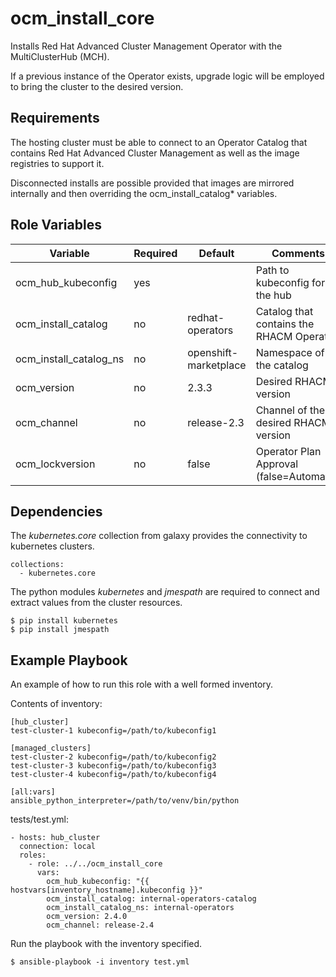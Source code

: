 ocm_install_core
================

Installs Red Hat Advanced Cluster Management Operator with the MultiClusterHub (MCH).

If a previous instance of the Operator exists, upgrade logic will be employed to bring the cluster to the desired version.


Requirements
------------

The hosting cluster must be able to connect to an Operator Catalog that contains Red Hat Advanced Cluster Management as well as the image registries to support it.

Disconnected installs are possible provided that images are mirrored internally and then overriding the ocm_install_catalog* variables.


Role Variables
--------------

| Variable                | Required           | Default                            | Comments                                 |
|-------------------------|--------------------|------------------------------------|------------------------------------------|
| ocm_hub_kubeconfig      | yes                |                                    | Path to kubeconfig for the hub           |
| ocm_install_catalog     | no                 | redhat-operators                   | Catalog that contains the RHACM Operator |
| ocm_install_catalog_ns  | no                 | openshift-marketplace              | Namespace of the catalog                 |
| ocm_version             | no                 | 2.3.3                              | Desired RHACM version                    |
| ocm_channel             | no                 | release-2.3                        | Channel of the desired RHACM version     |
| ocm_lockversion         | no                 | false                              | Operator Plan Approval (false=Automatic) |

Dependencies
------------

The *kubernetes.core* collection from galaxy provides the connectivity to kubernetes clusters.

    collections:
      - kubernetes.core

The python modules *kubernetes* and *jmespath* are required to connect and extract values from the cluster resources.

    $ pip install kubernetes
    $ pip install jmespath


Example Playbook
----------------

An example of how to run this role with a well formed inventory.

Contents of inventory:

    [hub_cluster]
    test-cluster-1 kubeconfig=/path/to/kubeconfig1

    [managed_clusters]
    test-cluster-2 kubeconfig=/path/to/kubeconfig2
    test-cluster-3 kubeconfig=/path/to/kubeconfig3
    test-cluster-4 kubeconfig=/path/to/kubeconfig4

    [all:vars]
    ansible_python_interpreter=/path/to/venv/bin/python


tests/test.yml:

    - hosts: hub_cluster
      connection: local
      roles:
        - role: ../../ocm_install_core
          vars:
            ocm_hub_kubeconfig: "{{ hostvars[inventory_hostname].kubeconfig }}"
            ocm_install_catalog: internal-operators-catalog
            ocm_install_catalog_ns: internal-operators
            ocm_version: 2.4.0
            ocm_channel: release-2.4

Run the playbook with the inventory specified.

    $ ansible-playbook -i inventory test.yml
